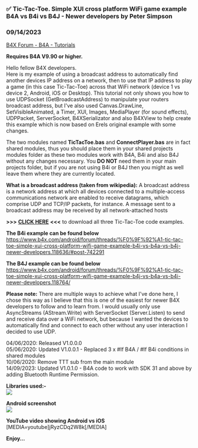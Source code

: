 ### ✅ Tic-Tac-Toe. Simple XUI cross platform WiFi game example B4A vs B4i vs B4J - Newer developers by Peter Simpson
### 09/14/2023
[B4X Forum - B4A - Tutorials](https://www.b4x.com/android/forum/threads/118635/)

**Requires B4A V9.90 or higher.**  
  
Hello fellow B4X developers.  
Here is my example of using a broadcast address to automatically find another devices IP address on a network, then to use that IP address to play a game (in this case Tic-Tac-Toe) across that WiFi network (device 1 vs device 2, Android, iOS or Desktop). This tutorial not only shows you how to use UDPSocket (GetBroadcastAddress) to manipulate your routers broadcast address, but I've also used Canvas.DrawLine, SetVisibleAnimated, a Timer, XUI, Images, MediaPlayer (for sound effects), UDPPacket, ServerSocket, B4XSerializator and also B4XView to help create this example which is now based on Erels original example with some changes.  
  
The two modules named **TicTacToe.bas** and **ConnectPlayer.bas** are in fact shared modules, thus you should place them in your shared projects modules folder as these two modules work with B4A, B4i and also B4J without any changes necessary. You **DO NOT** need them in your main projects folder, but if you are not using B4i or B4J then you might as well leave them where they are currently located.  
  
**What is a broadcast address (taken from wikipedia):** A broadcast address is a network address at which all devices connected to a multiple-access communications network are enabled to receive datagrams, which comprise UDP and TCP/IP packets, for instance. A message sent to a broadcast address may be received by all network-attached hosts  
  
**>>>** [**CLICK HERE**](https://www.dropbox.com/s/q4pn8eq6yhepk71/Tic-Tac-Toe.zip?dl=0) **<<<** to download all three Tic-Tac-Toe code examples.  
  
**The B4i example can be found below**  
<https://www.b4x.com/android/forum/threads/%F0%9F%92%A1-tic-tac-toe-simple-xui-cross-platform-wifi-game-example-b4i-vs-b4a-vs-b4j-newer-developers.118636/#post-742291>  
  
**The B4J example can be found below**  
<https://www.b4x.com/android/forum/threads/%F0%9F%92%A1-tic-tac-toe-simple-xui-cross-platform-wifi-game-example-b4j-vs-b4a-vs-b4i-newer-developers.118764/>  
  
**Please note:** There are multiple ways to achieve what I've done here, I chose this way as I believe that this is one of the easiest for newer B4X developers to follow and to learn from. I would usually only use AsyncStreams (AStream.Write) with ServerSocket (Server.Listen) to send and receive data over a WiFi network, but because I wanted the devices to automatically find and connect to each other without any user interaction I decided to use UDP.  
  
04/06/2020: Released V1.0.0.0  
05/06/2020: Updated V1.0.0.1 - Replaced 3 x #If B4A / #If B4i conditions in shared modules  
10/06/2020: Remove TTT sub from the main module  
14/09/2023: Updated V1.0.1.0 - B4A code to work with SDK 31 and above by adding Bluetooth Runtime Permission.  
  
**Libraries used:-**  
![](https://www.b4x.com/android/forum/attachments/95253)  
  
**Android screenshot**  
![](https://www.b4x.com/android/forum/attachments/95254)  
  
**YouTube video showing Android vs iOS**  
[MEDIA=youtube]jRyzCDq2W8k[/MEDIA]  
  
  
  
**Enjoy…**